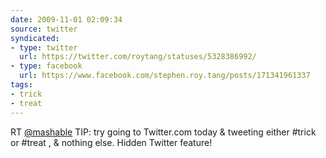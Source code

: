 ```yaml
---
date: 2009-11-01 02:09:34
source: twitter
syndicated:
- type: twitter
  url: https://twitter.com/roytang/statuses/5328386992/
- type: facebook
  url: https://www.facebook.com/stephen.roy.tang/posts/171341961337
tags:
- trick
- treat
---
```


RT [@mashable](https://twitter.com/mashable/) TIP: try going to Twitter.com today & tweeting either #trick or #treat , & nothing else. Hidden Twitter feature!